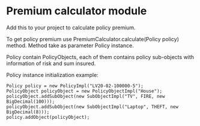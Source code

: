 # Premium calculator module

Add this to your project to calculate policy premium.

To get policy premium use PremiumCalculator.calculate(Policy policy) method.
Method take as parameter Policy instance.

Policy contain PolicyObjects, each of them contains policy sub-objects with information of risk and sum insured.

Policy instance initialization example:
```
Policy policy = new PolicyImpl("LV20-02-100000-5");
PolicyObject policyObject = new PolicyObjectImpl("House");
policyObject.addSubObject(new SubObjectImpl("TV", FIRE, new BigDecimal(100)));
policyObject.addSubObject(new SubObjectImpl("Laptop", THEFT, new BigDecimal(8)));
policy.addObject(policyObject);
```